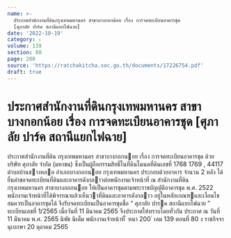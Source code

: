 ```yaml
---
name: >-
  ประกาศสำนักงานที่ดินกรุงเทพมหานคร สาขาบางกอกน้อย เรื่อง การจดทะเบียนอาคารชุด
  [ศุภาลัย ปาร์ค สถานีแยกไฟฉาย]
date: '2022-10-19'
category: ง
volume: 139
section: 80
page: 200
source: 'https://ratchakitcha.soc.go.th/documents/17226754.pdf'
draft: true
---
```


# ประกาศสำนักงานที่ดินกรุงเทพมหานคร สาขาบางกอกน้อย เรื่อง การจดทะเบียนอาคารชุด [ศุภาลัย ปาร์ค สถานีแยกไฟฉาย]

ประกาศสํานักงานที่ดิน กรุงเทพมหานคร สาขาบางกอกนอย เรื่อง การจดทะเบียนอาคารชุด ด้วย บริษัท ศุภาลัย จํากัด (มหาชน) ซึ่งเป็นผู้ถือกรรมสิทธิ์ในที่ดินโฉนดที่ดินเลขที่ 1768 1769 , 44117 ตําบลบ้านชางหลอ อําเภอบางกอกนอย กรุงเทพมหานคร ประกอบด้วยอาคาร จํานวน 2 หลัง ได้ยื่นคําขอจดทะเบียนที่ดินและอาคารดังกลาวต่อพนักงานเจ้าหน้าที่ ณ สํานักงานที่ดิน กรุงเทพมหานคร สาขาบางกอกนอย ให้เป็นอาคารชุดตามพระราชบัญญัติอาคารชุด พ.ศ. 2522 พนักงานเจ้าหน้าที่ได้พิจารณาแล้วเห็นวาที่ดินและอาคารดังกลาว อยู่ในหลักเกณฑและเงื่อนไข สมควรเป็นอาคารชุดได้ จึงรับจดทะเบียนเป็นอาคารชุดชื่อ “ ศุภาลัย ปารค สถานีแยกไฟฉาย ” ทะเบียนเลขที่ 1/2565 เมื่อวันที่ 11 มีนาคม 2565 จึงประกาศให้ทราบโดยทั่วกัน ประกาศ ณ วันที่ 11 มีนาคม พ.ศ. 2565 นิพัธ นิเต็ม พนักงานเจ้าหน้าที่ ้ หนา 200 ่ เลม 139 ตอนที่ 80 ง ราชกิจจานุเบกษา 20 ตุลาคม 2565
